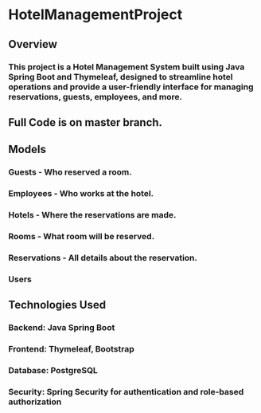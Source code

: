 # HotelManagementProject

## Overview
### This project is a Hotel Management System built using Java Spring Boot and Thymeleaf, designed to streamline hotel operations and provide a user-friendly interface for managing reservations, guests, employees, and more.

## Full Code is on master branch.

## Models
### Guests - Who reserved a room.
### Employees - Who works at the hotel.
### Hotels - Where the reservations are made.
### Rooms - What room will be reserved.
### Reservations - All details about the reservation.
### Users 



## Technologies Used
### Backend: Java Spring Boot
### Frontend: Thymeleaf, Bootstrap
### Database: PostgreSQL
### Security: Spring Security for authentication and role-based authorization
